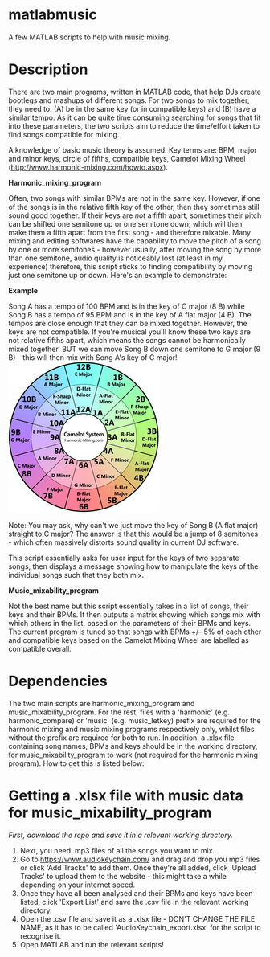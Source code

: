 # matlabmusic
A few MATLAB scripts to help with music mixing.

# Description

There are two main programs, written in MATLAB code, that help DJs create bootlegs and mashups of different songs. For two songs to mix together, they need to: (A) be in the same key (or in compatible keys) and (B) have a similar tempo. As it can be quite time consuming searching for songs that fit into these parameters, the two scripts aim to reduce the time/effort taken to find songs compatible for mixing.

A knowledge of basic music theory is assumed. Key terms are: BPM, major and minor keys, circle of fifths, compatible keys, Camelot Mixing Wheel (http://www.harmonic-mixing.com/howto.aspx).

**Harmonic_mixing_program**

Often, two songs with similar BPMs are not in the same key. However, if one of the songs is in the relative fifth key of the other, then they sometimes still sound good together. If their keys are *not* a fifth apart, sometimes their pitch can be shifted one semitone up or one semitone down; which will then make them a fifth apart from the first song - and therefore mixable. Many mixing and editing softwares have the capability to move the pitch of a song by one or more semitones - however usually, after moving the song by more than one semitone, audio quality is noticeably lost (at least in my experience) therefore, this script sticks to finding compatibility by moving just one semitone up or down. Here's an example to demonstrate:

**Example**

Song A has a tempo of 100 BPM and is in the key of C major (8 B) while Song B has a tempo of 95 BPM and is in the key of A flat major (4 B). The tempos are close enough that they can be mixed together.
However, the keys are not compatible. If you're musical you'll know these two keys are not relative fifths apart, which means the songs cannot be harmonically mixed together. BUT we can move Song B down one semitone to G major (9 B) - this will then mix with Song A's key of C major! 
![camelot](./camelotSmall.jpg)

Note: You may ask, why can't we just move the key of Song B (A flat major) straight to C major? The answer is that this would be a jump of 8 semitones - which often massively distorts sound quality in current DJ software.

This script essentially asks for user input for the keys of two separate songs, then displays a message showing how to manipulate the keys of the individual songs such that they both mix. 


**Music_mixability_program**

Not the best name but this script essentially takes in a list of songs, their keys and their BPMs. It then outputs a matrix showing which songs mix with which others in the list, based on the parameters of their BPMs and keys. The current program is tuned so that songs with BPMs +/- 5% of each other and compatible keys based on the Camelot Mixing Wheel are labelled as compatible overall.

# Dependencies

The two main scripts are harmonic_mixing_program and music_mixability_program. For the rest, files with a 'harmonic' (e.g. harmonic_compare) or 'music' (e.g. music_letkey) prefix are required for the harmonic mixing and music mixing programs respectively only, whilst files without the prefix are required for both to run. In addition, a .xlsx file containing song names, BPMs and keys should be in the working directory, for music_mixability_program to work (not required for the harmonic mixing program). How to get this is listed below:

# Getting a .xlsx file with music data for music_mixability_program
*First, download the repo and save it in a relevant working directory.*

1) Next, you need .mp3 files of all the songs you want to mix.
2) Go to https://www.audiokeychain.com/ and drag and drop you mp3 files or click 'Add Tracks' to add them. Once they're all added, click 'Upload Tracks' to upload them to the website - this might take a while depending on your internet speed.
3) Once they have all been analysed and their BPMs and keys have been listed, click 'Export List' and save the .csv file in the relevant working directory.
4) Open the .csv file and save it as a .xlsx file - DON'T CHANGE THE FILE NAME, as it has to be called 'AudioKeychain_export.xlsx' for the script to recognise it.
5) Open MATLAB and run the relevant scripts!
